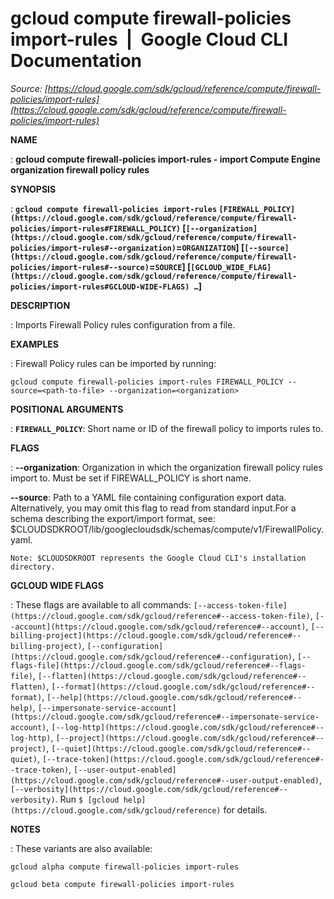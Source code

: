 # gcloud compute firewall-policies import-rules  |  Google Cloud CLI Documentation

*Source: [https://cloud.google.com/sdk/gcloud/reference/compute/firewall-policies/import-rules](https://cloud.google.com/sdk/gcloud/reference/compute/firewall-policies/import-rules)*

**NAME**

: **gcloud compute firewall-policies import-rules - import Compute Engine organization firewall policy rules**

**SYNOPSIS**

: **`gcloud compute firewall-policies import-rules` `[FIREWALL_POLICY](https://cloud.google.com/sdk/gcloud/reference/compute/firewall-policies/import-rules#FIREWALL_POLICY)` [`[--organization](https://cloud.google.com/sdk/gcloud/reference/compute/firewall-policies/import-rules#--organization)`=`ORGANIZATION`] [`[--source](https://cloud.google.com/sdk/gcloud/reference/compute/firewall-policies/import-rules#--source)`=`SOURCE`] [`[GCLOUD_WIDE_FLAG](https://cloud.google.com/sdk/gcloud/reference/compute/firewall-policies/import-rules#GCLOUD-WIDE-FLAGS) …`]**

**DESCRIPTION**

: Imports Firewall Policy rules configuration from a file.

**EXAMPLES**

: Firewall Policy rules can be imported by running:

```
gcloud compute firewall-policies import-rules FIREWALL_POLICY --source=<path-to-file> --organization=<organization>
```

**POSITIONAL ARGUMENTS**

: **`FIREWALL_POLICY`**:
Short name or ID of the firewall policy to imports rules to.

**FLAGS**

: **--organization**:
Organization in which the organization firewall policy rules import to. Must be
set if FIREWALL_POLICY is short name.

**--source**:
Path to a YAML file containing configuration export data. Alternatively, you may
omit this flag to read from standard input.For a schema describing the
export/import format, see:
$CLOUDSDKROOT/lib/googlecloudsdk/schemas/compute/v1/FirewallPolicy.yaml.

```
Note: $CLOUDSDKROOT represents the Google Cloud CLI's installation directory.
```

**GCLOUD WIDE FLAGS**

: These flags are available to all commands: `[--access-token-file](https://cloud.google.com/sdk/gcloud/reference#--access-token-file)`,
`[--account](https://cloud.google.com/sdk/gcloud/reference#--account)`, `[--billing-project](https://cloud.google.com/sdk/gcloud/reference#--billing-project)`,
`[--configuration](https://cloud.google.com/sdk/gcloud/reference#--configuration)`,
`[--flags-file](https://cloud.google.com/sdk/gcloud/reference#--flags-file)`,
`[--flatten](https://cloud.google.com/sdk/gcloud/reference#--flatten)`, `[--format](https://cloud.google.com/sdk/gcloud/reference#--format)`, `[--help](https://cloud.google.com/sdk/gcloud/reference#--help)`, `[--impersonate-service-account](https://cloud.google.com/sdk/gcloud/reference#--impersonate-service-account)`,
`[--log-http](https://cloud.google.com/sdk/gcloud/reference#--log-http)`,
`[--project](https://cloud.google.com/sdk/gcloud/reference#--project)`, `[--quiet](https://cloud.google.com/sdk/gcloud/reference#--quiet)`, `[--trace-token](https://cloud.google.com/sdk/gcloud/reference#--trace-token)`, `[--user-output-enabled](https://cloud.google.com/sdk/gcloud/reference#--user-output-enabled)`,
`[--verbosity](https://cloud.google.com/sdk/gcloud/reference#--verbosity)`.
Run `$ [gcloud help](https://cloud.google.com/sdk/gcloud/reference)` for details.

**NOTES**

: These variants are also available:

```
gcloud alpha compute firewall-policies import-rules
```

```
gcloud beta compute firewall-policies import-rules
```